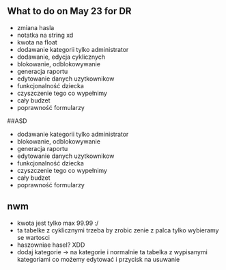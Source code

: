 ## What to do on May 23 for DR
- zmiana hasla
- notatka na string xd
- kwota na float
- dodawanie kategorii tylko administrator
- dodawanie, edycja cyklicznych
- blokowanie, odblokowywanie
- generacja raportu
- edytowanie danych uzytkownikow
- funkcjonalność dziecka
- czyszczenie tego co wypełnimy
- cały budzet
- poprawność formularzy


##ASD
- dodawanie kategorii tylko administrator
- blokowanie, odblokowywanie
- generacja raportu
- edytowanie danych uzytkownikow
- funkcjonalność dziecka
- czyszczenie tego co wypełnimy
- cały budzet
- poprawność formularzy


## nwm
- kwota jest tylko max 99.99 :/
- ta tabelke z cyklicznymi trzeba by zrobic zenie z palca tylko wybieramy se wartosci
- haszowniae hasel? XDD
- dodaj kategorie -> na kategorie i normalnie ta tabelka z wypisanymi kategoriami co możemy edytować i przycisk na usuwanie